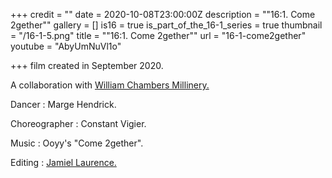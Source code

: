 +++
credit = ""
date = 2020-10-08T23:00:00Z
description = "\"16:1. Come 2gether\""
gallery = []
is16 = true
is_part_of_the_16-1_series = true
thumbnail = "/16-1-5.png"
title = "\"16:1. Come 2gether\""
url = "16-1-come2gether"
youtube = "AbyUmNuVl1o"

+++
film created in September 2020.

A collaboration with [William Chambers Millinery.](http://williamchambersmillinery.com/)

Dancer : Marge Hendrick.

Choreographer : Constant Vigier.

Music : Ooyy's "Come 2gether".

Editing : [Jamiel Laurence.](https://www.jamiellaurence.com/)